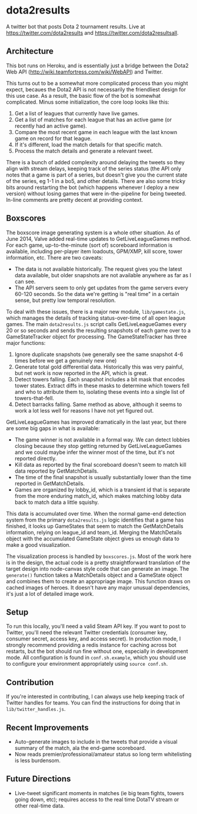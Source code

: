 dota2results
============

A twitter bot that posts Dota 2 tournament results. Live at https://twitter.com/dota2results and https://twitter.com/dota2resultsall. 

Architecture
------------

This bot runs on Heroku, and is essentially just a bridge between the Dota2 Web API (http://wiki.teamfortress.com/wiki/WebAPI) and Twitter.

This turns out to be a somewhat more complicated process than you might expect, becaues the Dota2 API is not necessarily the friendliest design for this use case. As a result, the basic flow of the bot is somewhat complicated. Minus some initialization, the core loop looks like this:

 1. Get a list of leagues that currently have live games.
 2. Get a list of matches for each league that has an active game (or recently had an active game).
 3. Compare the most recent game in each league with the last known game on record for that league.
 4. If it's different, load the match details for that specific match.
 5. Process the match details and generate a relevant tweet.

There is a bunch of added complexity around delaying the tweets so they align with stream delays, keeping track of the series status (the API only notes that a game is part of a series, but doesn't give you the current state of the series, eg 1-1 in a bo5, and other details. There are also some tricky bits around restarting the bot (which happens whenever I deploy a new version) without losing games that were in-the-pipeline for being tweeted. In-line comments are pretty decent at providing context.

Boxscores
---------

The boxscore image generating system is a whole other situation. As of June 2014, Valve added real-time updates to GetLiveLeagueGames method. For each game, up-to-the-minute (sort of) scoreboard information is available, including per-player item loadouts, GPM/XMP, kill score, tower information, etc. There are two caveats:

 * The data is not available historically. The request gives you the latest data available, but older snapshots are not available anywhere as far as I can see.
 * The API servers seem to only get updates from the game servers every 60-120 seconds. So the data we're getting is "real time" in a certain sense, but pretty low temporal resolution.

To deal with these issues, there is a major new module, `lib/gamestate.js`, which manages the details of tracking status-over-time of all open league games. The main `dota2results.js` script calls GetLiveLeagueGames every 20 or so seconds and sends the resulting snapshots of each game over to a GameStateTracker object for processing. The GameStateTracker has three major functions:

 1. Ignore duplicate snapshots (we generally see the same snapshot 4-6 times before we get a genuinely new one)
 2. Generate total gold differential data. Historically this was very painful, but net work is now reported in the API, which is great.
 3. Detect towers falling. Each snapshot includes a bit mask that encodes tower states. Extract diffs in these masks to determine which towers fell and who to attribute them to, isolating these events into a single list of towers-that-fell. 
 4. Detect barracks falling. Same method as above, although it seems to work a lot less well for reasons I have not yet figured out.

GetLiveLeagueGames has improved dramatically in the last year, but there are some big gaps in what is available:

 * The game winner is not available in a formal way. We can detect lobbies closing because they stop getting returned by GetLiveLeagueGames and we could maybe infer the winner most of the time, but it's not reported directly.
 * Kill data as reported by the final scoreboard doesn't seem to match kill data reported by GetMatchDetails.
 * The time of the final snapshot is usually substantially lower than the time reported in GetMatchDetails.
 * Games are organized by lobby_id, which is a transient id that is separate from the more enduring match_id, which makes matching lobby data back to match data a little squishy.

This data is accumulated over time. When the normal game-end detection system from the primary `dota2results.js` logic identifies that a game has finished, it looks up GameStates that seem to match the GetMatchDetails information, relying on league_id and team_id. Merging the MatchDetails object with the accumulated GameState object gives us enough data to make a good visualization.

The visualization process is handled by `boxscores.js`. Most of the work here is in the design, the actual code is a pretty straightforward translation of the target design into node-canvas style code that can generate an image. The `generate()` function takes a MatchDetails object and a GameState object and combines them to create an appropriage image. This function draws on cached images of heroes. It doesn't have any major unusual dependencies, it's just a lot of detailed image work.


Setup
-----

To run this locally, you'll need a valid Steam API key. If you want to post to Twitter, you'll need the relevant Twitter credentials (consumer key, consumer secret, access key, and access secret). In production mode, I strongly recommend providing a redis instance for caching across bot restarts, but the bot should run fine without one, especially in development mode. All configuration is found in `conf.sh.example`, which you should use to configure your environment appropriately using `source conf.sh`. 

Contribution
------------

If you're interested in contributing, I can always use help keeping track of Twitter handles for teams. You can find the instructions for doing that in `lib/twitter_handles.js`. 

Recent Improvements
-------------------
  * Auto-generate images to include in the tweets that provide a visual summary of the match, ala the end-game scoreboard.
  * Now reads premier/professional/amateur status so long term whitelisting is less burdensom.

Future Directions
-----------------

  * Live-tweet significant moments in matches (ie big team fights, towers going down, etc); requires access to the real time DotaTV stream or other real-time data. 
